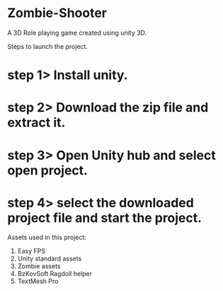 # Zombie-Shooter
A 3D Role playing game created using unity 3D.

Steps to launch the project.
# step 1> Install unity.
# step 2> Download the zip file and extract it.
# step 3> Open Unity hub and select open project.
# step 4> select the downloaded project file and start the project.

Assets used in this project:
1. Easy FPS
2. Unity standard assets
3. Zombie assets
4. BzKovSoft Ragdoll helper
5. TextMesh Pro
